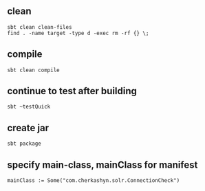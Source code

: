 ## clean 
```
sbt clean clean-files
find . -name target -type d -exec rm -rf {} \;
```

## compile
```
sbt clean compile
```

## continue to test after building
```
sbt ~testQuick
```

## create jar
```
sbt package
```

## specify main-class, mainClass for manifest
```
mainClass := Some("com.cherkashyn.solr.ConnectionCheck")
```
